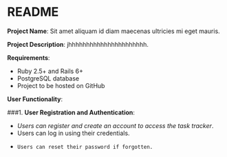 # README
**Project Name**: Sit amet aliquam id diam maecenas ultricies mi eget mauris.

**Project Description**: jhhhhhhhhhhhhhhhhhhhhhh.

**Requirements**:

- Ruby 2.5+ and Rails 6+
- PostgreSQL database
- Project to be hosted on GitHub

**User Functionality**:

###1. **User Registration and Authentication**:
   + *Users can register and create an account to access the task tracker*.
   + Users can log in using their credentials.
   - ```Users can reset their password if forgotten.```
